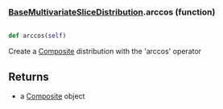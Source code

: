 ### [BaseMultivariateSliceDistribution](BaseMultivariateSliceDistribution.md).arccos (function)


```py

def arccos(self)

```



Create a [Composite](Composite.md) distribution with the 'arccos' operator

Returns
-----------
* a [Composite](Composite.md) object

